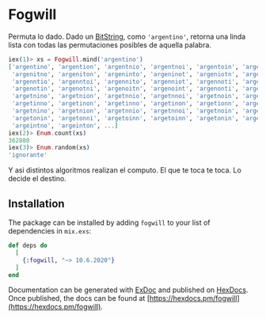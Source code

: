 # Fogwill

Permuta lo dado. Dado un [BitString](https://elixir-lang.org/getting-started/binaries-strings-and-char-lists.html#bitstrings), como `'argentino'`, retorna una linda lista con todas las permutaciones posibles de aquella palabra. 

```elixir
iex(1)> xs = Fogwill.mind('argentino')
['argentino', 'argention', 'argentnio', 'argentnoi', 'argentoin', 'argentoni',
 'argenitno', 'argeniton', 'argeninto', 'argeninot', 'argeniotn', 'argeniont',
 'argenntio', 'argenntoi', 'argennito', 'argenniot', 'argennoti', 'argennoit',
 'argenotin', 'argenotni', 'argenoitn', 'argenoint', 'argenonti', 'argenonit',
 'argetnino', 'argetnion', 'argetnnio', 'argetnnoi', 'argetnoin', 'argetnoni',
 'argetinno', 'argetinon', 'argetinno', 'argetinon', 'argetionn', 'argetionn',
 'argetnino', 'argetnion', 'argetnnio', 'argetnnoi', 'argetnoin', 'argetnoni',
 'argetonin', 'argetonni', 'argetoinn', 'argetoinn', 'argetonin', 'argetonni',
 'argeintno', 'argeinton', ...]
iex(2)> Enum.count(xs)
362880
iex(3)> Enum.random(xs)
'ignorante'
```

Y asi distintos algoritmos realizan el computo. El que te toca te toca. Lo decide el destino.

## Installation

The package can be installed by adding `fogwill` to your list of dependencies in `mix.exs`:

```elixir
def deps do
  [
    {:fogwill, "~> 10.6.2020"}
  ]
end
```

Documentation can be generated with [ExDoc](https://github.com/elixir-lang/ex_doc)
and published on [HexDocs](https://hexdocs.pm). Once published, the docs can
be found at [https://hexdocs.pm/fogwill](https://hexdocs.pm/fogwill).

